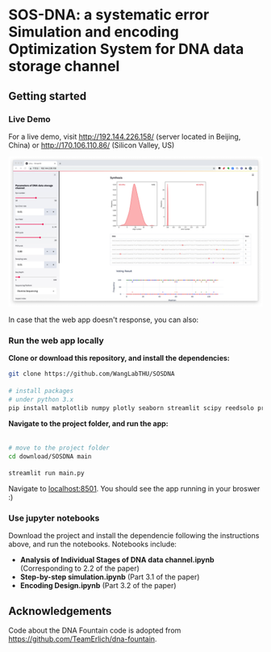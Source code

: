# SOS-DNA: a systematic error Simulation and encoding Optimization System for DNA data storage channel 

## Getting started

### Live Demo
For a live demo, visit http://192.144.226.158/ (server located in Beijing, China) or http://170.106.110.86/ (Silicon Valley, US)

![app](https://github.com/WangLabTHU/SOSDNA/blob/main/webapp.jpg)

In case that the web app doesn't response, you can also:

### Run the web app locally 

**Clone or download this repository, and install the dependencies:**

```bash
git clone https://github.com/WangLabTHU/SOSDNA

# install packages
# under python 3.x
pip install matplotlib numpy plotly seaborn streamlit scipy reedsolo prettytable

```

**Navigate to the project folder,  and run the app:**

```bash

# move to the project folder
cd download/SOSDNA main

streamlit run main.py
```

Navigate to [localhost:8501](https://localhost:8501/). You should see the app running in your broswer :)


### Use jupyter notebooks

Download the project and install the dependencie following the instructions above, and run the notebooks. Notebooks include:

* **Analysis of Individual Stages of DNA data channel.ipynb** (Corresponding to 2.2 of the paper)
* **Step-by-step simulation.ipynb** (Part 3.1 of the paper)
* **Encoding Design.ipynb** (Part 3.2 of the paper)

## Acknowledgements
Code about the DNA Fountain code is adopted from https://github.com/TeamErlich/dna-fountain.




